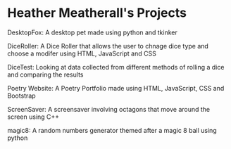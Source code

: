 # Heather Meatherall's Projects

DesktopFox: A desktop pet made using python and tkinker

DiceRoller: A Dice Roller that allows the user to chnage dice type and choose a modifer using HTML, JavaScript and CSS

DiceTest: Looking at data collected from different methods of rolling a dice and comparing the results

Poetry Website: A Poetry Portfolio made using HTML, JavaScript, CSS and Bootstrap

ScreenSaver: A screensaver involving octagons that move around the screen using C++

magic8: A random numbers generator themed after a magic 8 ball using python
